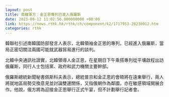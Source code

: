 ```yaml
---
layout: post
title: 南韓軍方︰金正恩專列已進入俄羅斯
date: 2023-09-12 11:02:56.000000000 +08:00
link: https://news.rthk.hk/rthk/ch/component/k2/1717953-20230912.htm
categories: rthk
---
```


韓聯社引述南韓國防部發言人表示，北韓領袖金正恩的專列，已經進入俄羅斯，當局正密切關注兩國可能就武器貿易進行的談判。

北韓中央通訊社證實，北韓領導人金正恩，在星期日下午乘搭專列從平壤啟程出訪俄羅斯，同行人士包括黨、政府和武力機關主要幹部。

俄羅斯總統新聞秘書佩斯科夫表示，總統普京和金正恩的會晤將在遠東舉行，兩人將就地區局勢交換意見並討論雙邊關係，又指俄朝作為鄰國，亦在敏感領域開展合作。他說，俄方將為迎接金正恩舉行正式午宴，但不計劃舉行記者會。
